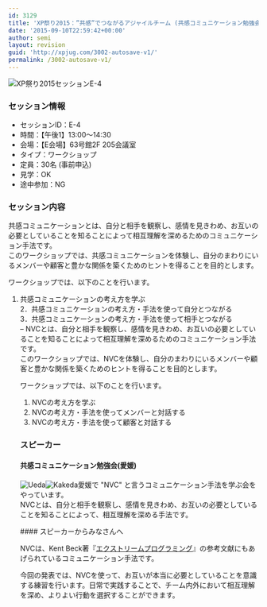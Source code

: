 ```yaml
---
id: 3129
title: 'XP祭り2015：”共感”でつながるアジャイルチーム (共感コミュニケーション勉強会(愛媛))'
date: '2015-09-10T22:59:42+00:00'
author: semi
layout: revision
guid: 'http://xpjug.com/3002-autosave-v1/'
permalink: /3002-autosave-v1/
---
```


![XP祭り2015セッションE-4](http://xpjug.com/wp-content/uploads/2015/09/xp2015_session_e4.png)

### セッション情報

- セッションID：E-4
- 時間：【午後1】13:00～14:30
- 会場：【E会場】63号館2F 205会議室
- タイプ：ワークショップ
- 定員：30名 (事前申込)
- 見学：OK
- 途中参加：NG

### セッション内容

共感コミュニケーションとは、自分と相手を観察し、感情を見きわめ、お互いの必要としていることを知ることによって相互理解を深めるためのコミュニケーション手法です。  
このワークショップでは、共感コミュニケーションを体験し、自分のまわりにいるメンバーや顧客と豊かな関係を築くためのヒントを得ることを目的とします。

ワークショップでは、以下のことを行います。

1. 共感コミュニケーションの考え方を学ぶ  
     2．共感コミュニケーションの考え方・手法を使って自分とつながる  
     3．共感コミュニケーションの考え方・手法を使って相手とつながる  
    – NVCとは、自分と相手を観察し、感情を見きわめ、お互いの必要としていることを知ることによって相互理解を深めるためのコミュニケーション手法です。  
    このワークショップでは、NVCを体験し、自分のまわりにいるメンバーや顧客と豊かな関係を築くためのヒントを得ることを目的とします。
    
    ワークショップでは、以下のことを行います。
    
    
    1. NVCの考え方を学ぶ
    2. NVCの考え方・手法を使ってメンバーと対話する
    3. NVCの考え方・手法を使って顧客と対話する
    
    ### スピーカー
    
    #### 共感コミュニケーション勉強会(愛媛)
    
    ![Ueda](http://xpjug.com/wp-content/uploads/2015/09/Ueda.png)![Kakeda](http://xpjug.com/wp-content/uploads/2015/09/kakeda.png)愛媛で "NVC" と言うコミュニケーション手法を学ぶ会をやっています。  
    NVCとは、自分と相手を観察し、感情を見きわめ、お互いの必要としていることを知ることによって、相互理解を深める手法です。
    
    <div style="clear:both;"></div>#### スピーカーからみなさんへ
    
    NVCは、Kent Beck著『[エクストリームプログラミング](http://shop.ohmsha.co.jp/shopdetail/000000004303/)』の参考文献にもあげられているコミュニケーション手法です。
    
    今回の発表では、NVCを使って、お互いが本当に必要としていることを意識する練習を行います。日常で実践することで、チーム内外において相互理解を深め、よりよい行動を選択することができます。